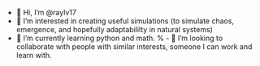 - 👋 Hi, I’m @raylv17
- 👀 I’m interested in creating useful simulations (to simulate chaos, emergence, and hopefully adaptabililty in natural systems)
- 🌱 I’m currently learning python and math.
% - 💞️ I’m looking to collaborate with people with similar interests, someone I can work and learn with.
<!---
% - 📫 How to reach me: rafayalvi17@protonmail.com
raylv17/raylv17 is a ✨ special ✨ repository because its `README.md` (this file) appears on your GitHub profile.
You can click the Preview link to take a look at your changes.
--->
